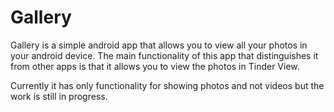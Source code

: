 # Gallery

Gallery is a simple android app that allows you to view all your photos in your android device. 
The main functionality of this app that distinguishes it from other apps is that it allows you to view the photos in Tinder View.

Currently it has only functionality for showing photos and not videos but the work is still in progress.
